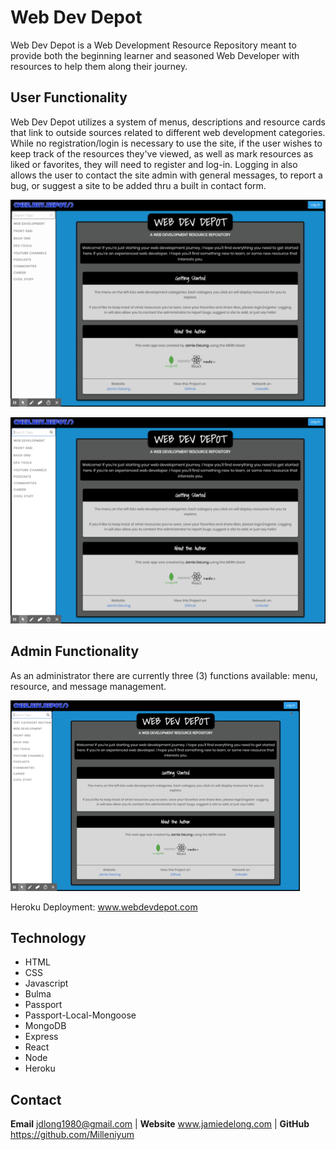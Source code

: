# Web Dev Depot

Web Dev Depot is a Web Development Resource Repository meant to provide both the beginning learner and seasoned Web Developer with resources to help them along their journey.

## User Functionality

Web Dev Depot utilizes a system of menus, descriptions and resource cards that link to outside sources related to different web development categories. While no registration/login is necessary to use the site, if the user wishes to keep track of the resources they've viewed, as well as mark resources as liked or favorites, they will need to register and log-in. Logging in also allows the user to contact the site admin with general messages, to report a bug, or suggest a site to be added thru a built in contact form.

![unregistered](https://github.com/Milleniyum/WebDevDepot/blob/master/client/public/images/unregistered.gif)

![registered](https://github.com/Milleniyum/WebDevDepot/blob/master/client/public/images/registered.gif)

## Admin Functionality

As an administrator there are currently three (3) functions available: menu, resource, and message management.

![admin](https://github.com/Milleniyum/WebDevDepot/blob/master/client/public/images/admin.gif)

Heroku Deployment:  www.webdevdepot.com

## Technology

* HTML
* CSS
* Javascript
* Bulma
* Passport
* Passport-Local-Mongoose
* MongoDB
* Express
* React
* Node
* Heroku

## Contact
**Email** jdlong1980@gmail.com | **Website** www.jamiedelong.com | **GitHub** https://github.com/Milleniyum
